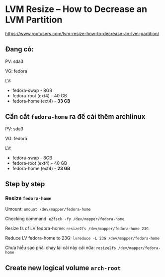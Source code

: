 # LVM Resize – How to Decrease an LVM Partition
https://www.rootusers.com/lvm-resize-how-to-decrease-an-lvm-partition/

## Đang có:
PV: sda3

VG: fedora

LV: 

- fedora-swap - 8GB
- fedora-root (ext4) - 40 GB
- fedora-home (ext4) - **33 GB**

## Cần cắt `fedora-home` ra để cài thêm archlinux
PV: sda3

VG: fedora

LV: 

- fedora-swap - 8GB
- fedora-root (ext4) - 40 GB
- fedora-home (ext4) - **23 GB**

## Step by step
### Resize `fedora-home`
Umount: `umount /dev/mapper/fedora-home`

Checking command: `e2fsck -fy /dev/mapper/fedora-home`

Resize fs of LV fedora-home: `resize2fs /dev/mapper/fedora-home 23G`

Reduce LV fedora-home to 23G: `lvreduce -L 23G /dev/mapper/fedora-home`

Chưa hiểu sao phải chạy lại cái này cái nữa: `resize2fs /dev/mapper/fedora-home`
## Create new logical volume `arch-root`
